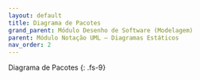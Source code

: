 ```yaml
---
layout: default
title: Diagrama de Pacotes
grand_parent: Módulo Desenho de Software (Modelagem)
parent: Módulo Notação UML – Diagramas Estáticos
nav_order: 2
---
```


Diagrama de Pacotes
{: .fs-9}
